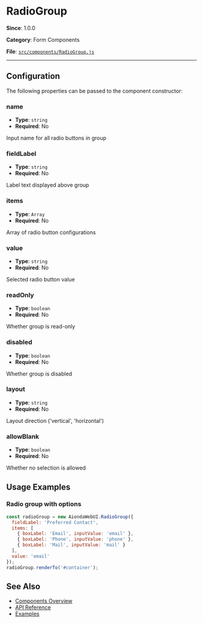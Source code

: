 # RadioGroup



**Since**: 1.0.0

**Category**: Form Components

**File**: [`src/components/RadioGroup.js`](src/components/RadioGroup.js)

---

## Configuration

The following properties can be passed to the component constructor:

### name

- **Type**: `string`
- **Required**: No

Input name for all radio buttons in group

### fieldLabel

- **Type**: `string`
- **Required**: No

Label text displayed above group

### items

- **Type**: `Array`
- **Required**: No

Array of radio button configurations

### value

- **Type**: `string`
- **Required**: No

Selected radio button value

### readOnly

- **Type**: `boolean`
- **Required**: No

Whether group is read-only

### disabled

- **Type**: `boolean`
- **Required**: No

Whether group is disabled

### layout

- **Type**: `string`
- **Required**: No

Layout direction ('vertical', 'horizontal')

### allowBlank

- **Type**: `boolean`
- **Required**: No

Whether no selection is allowed




## Usage Examples

### Radio group with options


```javascript
const radioGroup = new AiondaWebUI.RadioGroup({
  fieldLabel: 'Preferred Contact',
  items: [
    { boxLabel: 'Email', inputValue: 'email' },
    { boxLabel: 'Phone', inputValue: 'phone' },
    { boxLabel: 'Mail', inputValue: 'mail' }
  ],
  value: 'email'
});
radioGroup.renderTo('#container');
```


## See Also

- [Components Overview](../index.md)
- [API Reference](../api/component.md)
- [Examples](../examples/index.md)